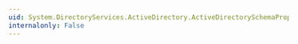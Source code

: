 ```yaml
---
uid: System.DirectoryServices.ActiveDirectory.ActiveDirectorySchemaProperty.IsDefunct
internalonly: False
---
```

